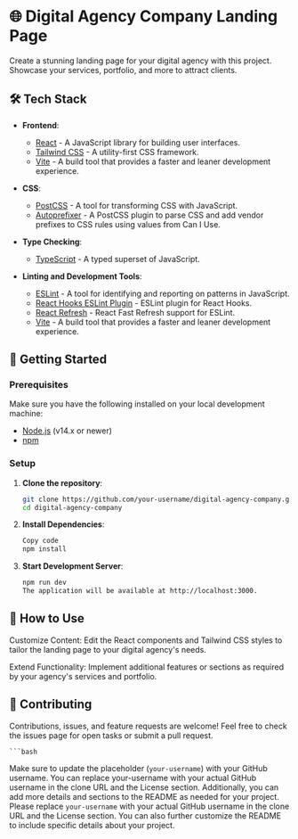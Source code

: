# 🌐 Digital Agency Company Landing Page

Create a stunning landing page for your digital agency with this project. Showcase your services, portfolio, and more to attract clients.

## 🛠️ Tech Stack

- **Frontend**:
  - [React](https://reactjs.org/) - A JavaScript library for building user interfaces.
  - [Tailwind CSS](https://tailwindcss.com/) - A utility-first CSS framework.
  - [Vite](https://vitejs.dev/) - A build tool that provides a faster and leaner development experience.

- **CSS**:
  - [PostCSS](https://postcss.org/) - A tool for transforming CSS with JavaScript.
  - [Autoprefixer](https://github.com/postcss/autoprefixer) - A PostCSS plugin to parse CSS and add vendor prefixes to CSS rules using values from Can I Use.

- **Type Checking**:
  - [TypeScript](https://www.typescriptlang.org/) - A typed superset of JavaScript.

- **Linting and Development Tools**:
  - [ESLint](https://eslint.org/) - A tool for identifying and reporting on patterns in JavaScript.
  - [React Hooks ESLint Plugin](https://www.npmjs.com/package/eslint-plugin-react-hooks) - ESLint plugin for React Hooks.
  - [React Refresh](https://www.npmjs.com/package/react-refresh) - React Fast Refresh support for ESLint.
  - [Vite](https://vitejs.dev/) - A build tool that provides a faster and leaner development experience.

## 🚀 Getting Started

### Prerequisites

Make sure you have the following installed on your local development machine:

- [Node.js](https://nodejs.org/) (v14.x or newer)
- [npm](https://www.npmjs.com/)

### Setup

1. **Clone the repository**:

   ```bash
   git clone https://github.com/your-username/digital-agency-company.git
   cd digital-agency-company

2. **Install Dependencies**:
   
   ```bash
   Copy code
   npm install

3. **Start Development Server**:
   
    ```bash
   npm run dev
   The application will be available at http://localhost:3000.

## 📝 How to Use
Customize Content: Edit the React components and Tailwind CSS styles to tailor the landing page to your digital agency's needs.

Extend Functionality: Implement additional features or sections as required by your agency's services and portfolio.

## 🤝 Contributing
Contributions, issues, and feature requests are welcome! Feel free to check the issues page for open tasks or submit a pull request.

    ```bash
   Make sure to update the placeholder (`your-username`) with your GitHub username.
   You can replace your-username with your actual GitHub username in the clone URL and the License section. Additionally, you can add more details and sections to the README as needed for your project.
   Please replace `your-username` with your actual GitHub username in the clone URL and the License section. You can also further customize the README to include specific details about your project.
